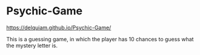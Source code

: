 # Psychic-Game

 https://delquiam.github.io/Psychic-Game/

 This is a guessing game, in which the player has 10 chances to guess what the mystery letter is.